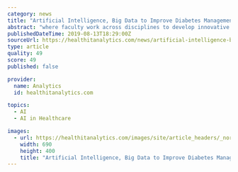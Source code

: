 ```yaml
---
category: news
title: "Artificial Intelligence, Big Data to Improve Diabetes Management"
abstract: "where faculty work across disciplines to develop innovative solutions to healthcare challenges like diabetes. The new project will advance the role of artificial intelligence in clinical decision support and chronic disease management, researchers said."
publishedDateTime: 2019-08-13T18:29:00Z
sourceUrl: https://healthitanalytics.com/news/artificial-intelligence-big-data-to-improve-diabetes-management
type: article
quality: 49
score: 49
published: false

provider:
  name: Analytics
  id: healthitanalytics.com

topics:
  - AI
  - AI in Healthcare

images:
  - url: https://healthitanalytics.com/images/site/article_headers/_normal/ThinkstockPhotos-5845715201.jpg
    width: 690
    height: 400
    title: "Artificial Intelligence, Big Data to Improve Diabetes Management"
---
```


